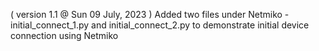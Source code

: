 ( version 1.1 @ Sun 09 July, 2023 ) 
Added two files under Netmiko - initial_connect_1.py and initial_connect_2.py to demonstrate initial device connection using Netmiko
